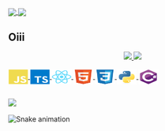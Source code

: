 <a href="https://github-readme-stats.vercel.app/api?username=BSReis&theme=blueberry&show_icons=true&hide=issues">
  <img align="center" src="https://github-readme-stats.vercel.app/api?username=BSReis&theme=blueberry&show_icons=true&hide=issues" />
</a>
<a href="https://github.com/BSReis/github-readme-stats">
  <img align="center" src="https://github-readme-stats.vercel.app/api/top-langs/?username=BSReis&layout=compact&theme=blueberry" />
</a>


## Oiii 
<div align="center">
  <a href="https://github.com/BSReis">
  <img height="180em" src="https://github-readme-stats.vercel.app/api?username=BSReis&show_icons=true&theme=blueberry&include_all_commits=true&count_private=true"/>
  <img height="180em" src="https://github-readme-stats.vercel.app/api/top-langs/?username=BSReis&layout=compact&langs_count=7&theme=blueberry"/>
</div>
<div style="display: inline_block"><br>
  <img align="center" alt="Rafa-Js" height="30" width="40" src="https://raw.githubusercontent.com/devicons/devicon/master/icons/javascript/javascript-plain.svg">
  <img align="center" alt="Rafa-Ts" height="30" width="40" src="https://raw.githubusercontent.com/devicons/devicon/master/icons/typescript/typescript-plain.svg">
  <img align="center" alt="Rafa-React" height="30" width="40" src="https://raw.githubusercontent.com/devicons/devicon/master/icons/react/react-original.svg">
  <img align="center" alt="Rafa-HTML" height="30" width="40" src="https://raw.githubusercontent.com/devicons/devicon/master/icons/html5/html5-original.svg">
  <img align="center" alt="Rafa-CSS" height="30" width="40" src="https://raw.githubusercontent.com/devicons/devicon/master/icons/css3/css3-original.svg">
  <img align="center" alt="Rafa-Python" height="30" width="40" src="https://raw.githubusercontent.com/devicons/devicon/master/icons/python/python-original.svg">
  <img align="center" alt="Rafa-Csharp" height="30" width="40" src="https://raw.githubusercontent.com/devicons/devicon/master/icons/csharp/csharp-original.svg">
</div>
  
  ##
 
<div>
  <a href="https://www.linkedin.com/in/bruno-reis-it/" target="_blank"><img src="https://img.shields.io/badge/-LinkedIn-%230077B5?style=for-the-badge&logo=linkedin&logoColor=white" target="_blank"></a> 
 
  ![Snake animation](https://github.com/BSReis/output/github-contribution-grid-snake.svg)
 
</div>

